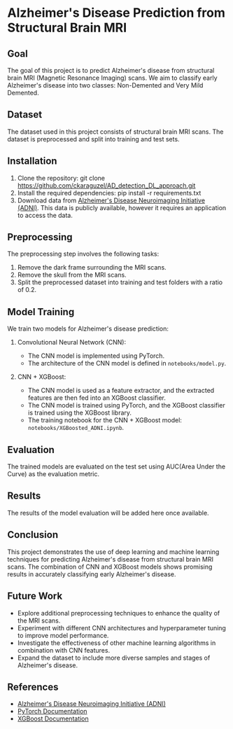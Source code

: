 # Alzheimer's Disease Prediction from Structural Brain MRI

## Goal
The goal of this project is to predict Alzheimer's disease from structural brain MRI (Magnetic Resonance Imaging) scans. We aim to classify early Alzheimer's disease into two classes: Non-Demented and Very Mild Demented.

## Dataset
The dataset used in this project consists of structural brain MRI scans. The dataset is preprocessed and split into training and test sets.

## Installation
1. Clone the repository:
git clone https://github.com/ckaraguzel/AD_detection_DL_approach.git
2. Install the required dependencies: 
pip install -r requirements.txt 
3. Download data from [Alzheimer's Disease Neuroimaging Initiative (ADNI)](https://adni.loni.usc.edu/data-samples/access-data/). This data is publicly available, however it requires an application to access the data.

## Preprocessing
The preprocessing step involves the following tasks:
1. Remove the dark frame surrounding the MRI scans.
2. Remove the skull from the MRI scans.
3. Split the preprocessed dataset into training and test folders with a ratio of 0.2.

## Model Training
We train two models for Alzheimer's disease prediction:
1. Convolutional Neural Network (CNN):
   - The CNN model is implemented using PyTorch.
   - The architecture of the CNN model is defined in `notebooks/model.py`.

2. CNN + XGBoost:
   - The CNN model is used as a feature extractor, and the extracted features are then fed into an XGBoost classifier.
   - The CNN model is trained using PyTorch, and the XGBoost classifier is trained using the XGBoost library.
   - The training notebook for the CNN + XGBoost model: `notebooks/XGBoosted_ADNI.ipynb`.

## Evaluation
The trained models are evaluated on the test set using AUC(Area Under the Curve) as the evaluation metric.

## Results
The results of the model evaluation will be added here once available.

## Conclusion
This project demonstrates the use of deep learning and machine learning techniques for predicting Alzheimer's disease from structural brain MRI scans. The combination of CNN and XGBoost models shows promising results in accurately classifying early Alzheimer's disease.

## Future Work
- Explore additional preprocessing techniques to enhance the quality of the MRI scans.
- Experiment with different CNN architectures and hyperparameter tuning to improve model performance.
- Investigate the effectiveness of other machine learning algorithms in combination with CNN features.
- Expand the dataset to include more diverse samples and stages of Alzheimer's disease.


## References
- [Alzheimer's Disease Neuroimaging Initiative (ADNI)](http://adni.loni.usc.edu/)
- [PyTorch Documentation](https://pytorch.org/docs/stable/index.html)
- [XGBoost Documentation](https://xgboost.readthedocs.io/)
